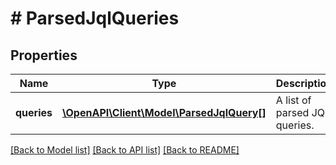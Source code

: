# # ParsedJqlQueries

## Properties

Name | Type | Description | Notes
------------ | ------------- | ------------- | -------------
**queries** | [**\OpenAPI\Client\Model\ParsedJqlQuery[]**](ParsedJqlQuery.md) | A list of parsed JQL queries. |

[[Back to Model list]](../../README.md#models) [[Back to API list]](../../README.md#endpoints) [[Back to README]](../../README.md)
